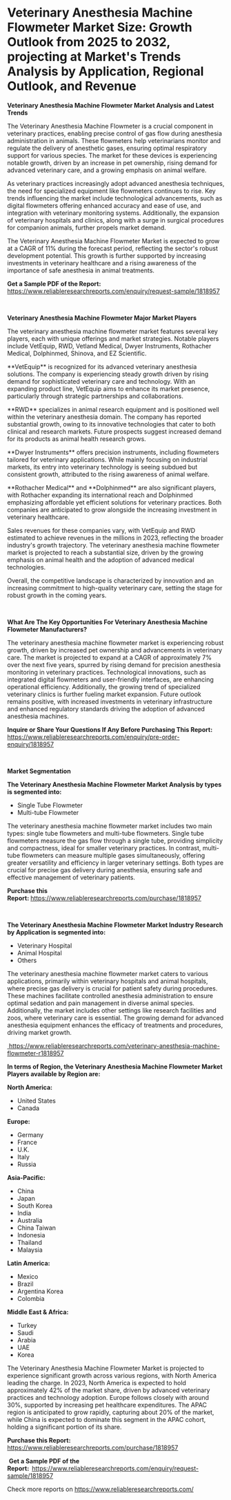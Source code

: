 <p><h1>Veterinary Anesthesia Machine Flowmeter Market Size: Growth Outlook from 2025 to 2032, projecting at Market's Trends Analysis by Application, Regional Outlook, and Revenue</h1></p><p><strong>Veterinary Anesthesia Machine Flowmeter Market Analysis and Latest Trends</strong></p>
<p><p>The Veterinary Anesthesia Machine Flowmeter is a crucial component in veterinary practices, enabling precise control of gas flow during anesthesia administration in animals. These flowmeters help veterinarians monitor and regulate the delivery of anesthetic gases, ensuring optimal respiratory support for various species. The market for these devices is experiencing notable growth, driven by an increase in pet ownership, rising demand for advanced veterinary care, and a growing emphasis on animal welfare.</p><p>As veterinary practices increasingly adopt advanced anesthesia techniques, the need for specialized equipment like flowmeters continues to rise. Key trends influencing the market include technological advancements, such as digital flowmeters offering enhanced accuracy and ease of use, and integration with veterinary monitoring systems. Additionally, the expansion of veterinary hospitals and clinics, along with a surge in surgical procedures for companion animals, further propels market demand.</p><p>The Veterinary Anesthesia Machine Flowmeter Market is expected to grow at a CAGR of 11% during the forecast period, reflecting the sector's robust development potential. This growth is further supported by increasing investments in veterinary healthcare and a rising awareness of the importance of safe anesthesia in animal treatments.</p></p>
<p><strong>Get a Sample PDF of the Report:&nbsp;</strong> <a href="https://www.reliableresearchreports.com/enquiry/request-sample/1818957?utm_campaign=3015&utm_medium=2&utm_source=Github&utm_content=ia&utm_term=05032025&utm_id=veterinary-anesthesia-machine-flowmeter">https://www.reliableresearchreports.com/enquiry/request-sample/1818957</a></p>
<p>&nbsp;</p>
<p><strong>Veterinary Anesthesia Machine Flowmeter Major Market Players</strong></p>
<p><p>The veterinary anesthesia machine flowmeter market features several key players, each with unique offerings and market strategies. Notable players include VetEquip, RWD, Vetland Medical, Dwyer Instruments, Rothacher Medical, Dolphinmed, Shinova, and EZ Scientific.</p><p>**VetEquip** is recognized for its advanced veterinary anesthesia solutions. The company is experiencing steady growth driven by rising demand for sophisticated veterinary care and technology. With an expanding product line, VetEquip aims to enhance its market presence, particularly through strategic partnerships and collaborations.</p><p>**RWD** specializes in animal research equipment and is positioned well within the veterinary anesthesia domain. The company has reported substantial growth, owing to its innovative technologies that cater to both clinical and research markets. Future prospects suggest increased demand for its products as animal health research grows.</p><p>**Dwyer Instruments** offers precision instruments, including flowmeters tailored for veterinary applications. While mainly focusing on industrial markets, its entry into veterinary technology is seeing subdued but consistent growth, attributed to the rising awareness of animal welfare.</p><p>**Rothacher Medical** and **Dolphinmed** are also significant players, with Rothacher expanding its international reach and Dolphinmed emphasizing affordable yet efficient solutions for veterinary practices. Both companies are anticipated to grow alongside the increasing investment in veterinary healthcare.</p><p>Sales revenues for these companies vary, with VetEquip and RWD estimated to achieve revenues in the millions in 2023, reflecting the broader industry's growth trajectory. The veterinary anesthesia machine flowmeter market is projected to reach a substantial size, driven by the growing emphasis on animal health and the adoption of advanced medical technologies.</p><p>Overall, the competitive landscape is characterized by innovation and an increasing commitment to high-quality veterinary care, setting the stage for robust growth in the coming years.</p></p>
<p>&nbsp;</p>
<p><strong>What Are The Key Opportunities For Veterinary Anesthesia Machine Flowmeter Manufacturers?</strong></p>
<p><p>The veterinary anesthesia machine flowmeter market is experiencing robust growth, driven by increased pet ownership and advancements in veterinary care. The market is projected to expand at a CAGR of approximately 7% over the next five years, spurred by rising demand for precision anesthesia monitoring in veterinary practices. Technological innovations, such as integrated digital flowmeters and user-friendly interfaces, are enhancing operational efficiency. Additionally, the growing trend of specialized veterinary clinics is further fueling market expansion. Future outlook remains positive, with increased investments in veterinary infrastructure and enhanced regulatory standards driving the adoption of advanced anesthesia machines.</p></p>
<p><strong>Inquire or Share Your Questions If Any Before Purchasing This Report:</strong> <a href="https://www.reliableresearchreports.com/enquiry/pre-order-enquiry/1818957?utm_campaign=3015&utm_medium=2&utm_source=Github&utm_content=ia&utm_term=05032025&utm_id=veterinary-anesthesia-machine-flowmeter">https://www.reliableresearchreports.com/enquiry/pre-order-enquiry/1818957</a></p>
<p>&nbsp;</p>
<p><strong>Market Segmentation</strong></p>
<p><strong>The Veterinary Anesthesia Machine Flowmeter Market Analysis by types is segmented into:</strong></p>
<p><ul><li>Single Tube Flowmeter</li><li>Multi-tube Flowmeter</li></ul></p>
<p><p>The veterinary anesthesia machine flowmeter market includes two main types: single tube flowmeters and multi-tube flowmeters. Single tube flowmeters measure the gas flow through a single tube, providing simplicity and compactness, ideal for smaller veterinary practices. In contrast, multi-tube flowmeters can measure multiple gases simultaneously, offering greater versatility and efficiency in larger veterinary settings. Both types are crucial for precise gas delivery during anesthesia, ensuring safe and effective management of veterinary patients.</p></p>
<p><strong>Purchase this Report:&nbsp;</strong><a href="https://www.reliableresearchreports.com/purchase/1818957?utm_campaign=3015&utm_medium=2&utm_source=Github&utm_content=ia&utm_term=05032025&utm_id=veterinary-anesthesia-machine-flowmeter">https://www.reliableresearchreports.com/purchase/1818957</a></p>
<p>&nbsp;</p>
<p><strong>The Veterinary Anesthesia Machine Flowmeter Market Industry Research by Application is segmented into:</strong></p>
<p><ul><li>Veterinary Hospital</li><li>Animal Hospital</li><li>Others</li></ul></p>
<p><p>The veterinary anesthesia machine flowmeter market caters to various applications, primarily within veterinary hospitals and animal hospitals, where precise gas delivery is crucial for patient safety during procedures. These machines facilitate controlled anesthesia administration to ensure optimal sedation and pain management in diverse animal species. Additionally, the market includes other settings like research facilities and zoos, where veterinary care is essential. The growing demand for advanced anesthesia equipment enhances the efficacy of treatments and procedures, driving market growth.</p></p>
<p><a href="https://www.reliableresearchreports.com/veterinary-anesthesia-machine-flowmeter-r1818957?utm_campaign=3015&utm_medium=2&utm_source=Github&utm_content=ia&utm_term=05032025&utm_id=veterinary-anesthesia-machine-flowmeter">&nbsp;https://www.reliableresearchreports.com/veterinary-anesthesia-machine-flowmeter-r1818957</a></p>
<p><strong>In terms of Region, the Veterinary Anesthesia Machine Flowmeter Market Players available by Region are:</strong></p>
<p>
    <p> <strong> North America: </strong>
        <ul>
            <li>United States</li>
            <li>Canada</li>
        </ul>
        </p> 
    <p> <strong> Europe: </strong>
        <ul>
            <li>Germany</li>
            <li>France</li>
            <li>U.K.</li>
            <li>Italy</li>
            <li>Russia</li>
        </ul>
        </p> 
    <p> <strong> Asia-Pacific: </strong>
        <ul>
            <li>China</li>
            <li>Japan</li>
            <li>South Korea</li>
            <li>India</li>
            <li>Australia</li>
            <li>China Taiwan</li>
            <li>Indonesia</li>
            <li>Thailand</li>
            <li>Malaysia</li>
        </ul>
        </p> 
    <p> <strong> Latin America: </strong>
        <ul>
            <li>Mexico</li>
            <li>Brazil</li>
            <li>Argentina Korea</li>
            <li>Colombia</li>
        </ul>
        </p> 
    <p> <strong> Middle East & Africa: </strong>
        <ul>
            <li>Turkey</li>
            <li>Saudi</li>
            <li>Arabia</li>
            <li>UAE</li>
            <li>Korea</li>
        </ul>
    </p>
    </p>
<p><p>The Veterinary Anesthesia Machine Flowmeter Market is projected to experience significant growth across various regions, with North America leading the charge. In 2023, North America is expected to hold approximately 42% of the market share, driven by advanced veterinary practices and technology adoption. Europe follows closely with around 30%, supported by increasing pet healthcare expenditures. The APAC region is anticipated to grow rapidly, capturing about 20% of the market, while China is expected to dominate this segment in the APAC cohort, holding a significant portion of its share.</p></p>
<p><strong>Purchase this Report: </strong><a href="https://www.reliableresearchreports.com/purchase/1818957?utm_campaign=3015&utm_medium=2&utm_source=Github&utm_content=ia&utm_term=05032025&utm_id=veterinary-anesthesia-machine-flowmeter">https://www.reliableresearchreports.com/purchase/1818957</a></p>
<p>&nbsp;<strong>Get a Sample PDF of the Report:&nbsp;&nbsp;</strong><a href="https://www.reliableresearchreports.com/enquiry/request-sample/1818957?utm_campaign=3015&utm_medium=2&utm_source=Github&utm_content=ia&utm_term=05032025&utm_id=veterinary-anesthesia-machine-flowmeter">https://www.reliableresearchreports.com/enquiry/request-sample/1818957</a></p>
<p><strong></strong></p>
<p>Check more reports on <a href="https://www.reliableresearchreports.com/?utm_campaign=3015&utm_medium=2&utm_source=Github&utm_content=ia&utm_term=05032025&utm_id=veterinary-anesthesia-machine-flowmeter">https://www.reliableresearchreports.com/</a></p>